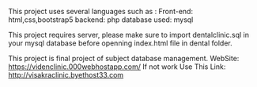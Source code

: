 This project uses several languages such as :
  Front-end: html,css,bootstrap5
  backend: php
  database used: mysql

This project requires server, please make sure to import dentalclinic.sql in your mysql database before openning index.html file in dental folder.

This project is final project of subject database management.
WebSite: https://videnclinic.000webhostapp.com/ 
If not work Use This Link: http://visakraclinic.byethost33.com

